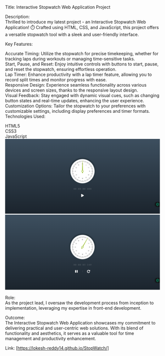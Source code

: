 
Title: Interactive Stopwatch Web Application Project<br/>

Description:<br/>
Thrilled to introduce my latest project - an Interactive Stopwatch Web Application! ⏱️ Crafted using HTML, CSS, and JavaScript, this project offers a versatile stopwatch tool with a sleek and user-friendly interface.<br/>

Key Features:<br/>

Accurate Timing: Utilize the stopwatch for precise timekeeping, whether for tracking laps during workouts or managing time-sensitive tasks.<br/>
Start, Pause, and Reset: Enjoy intuitive controls with buttons to start, pause, and reset the stopwatch, ensuring effortless operation.<br/>
Lap Timer: Enhance productivity with a lap timer feature, allowing you to record split times and monitor progress with ease.<br/>
Responsive Design: Experience seamless functionality across various devices and screen sizes, thanks to the responsive layout design.<br/>
Visual Feedback: Stay engaged with dynamic visual cues, such as changing button states and real-time updates, enhancing the user experience.<br/>
Customization Options: Tailor the stopwatch to your preferences with customizable settings, including display preferences and timer formats.<br/>
Technologies Used:<br/>

HTML5<br/>
CSS3<br/>
JavaScript<br/>
<img src="https://raw.githubusercontent.com/lokesh-reddy14/StopWatch/main/Screenshot%202024-04-25%20203324.png" alt="lokesh-reddy14" />
<img src="https://raw.githubusercontent.com/lokesh-reddy14/StopWatch/main/Screenshot%202024-04-25%20203334.png" alt="lokesh-reddy14" />

Role:<br/>
As the project lead, I oversaw the development process from inception to implementation, leveraging my expertise in front-end development.<br/>

Outcome:<br/>
The Interactive Stopwatch Web Application showcases my commitment to delivering practical and user-centric web solutions. With its blend of functionality and aesthetics, it serves as a valuable tool for time management and productivity enhancement.<br/>

Link: [https://lokesh-reddy14.github.io/StopWatch/]<br/>
